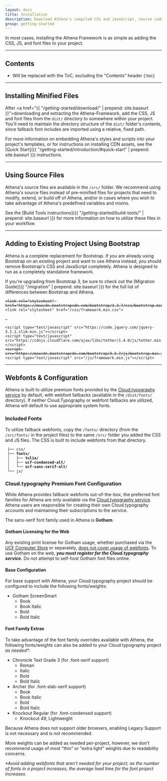 ```yaml
---
layout: docs
title: Installation
description: Download Athena's compiled CSS and JavaScript, source code, or include it with your favorite package manager.
group: getting-started
---
```


In most cases, installing the Athena Framework is as simple as adding the CSS, JS, and font files to your project.

___

## Contents

* Will be replaced with the ToC, excluding the "Contents" header
{:toc}

___

## Installing Minified Files

After <a href="{{ "/getting-started/download/" | prepend: site.baseurl }}">downloading and extracting the Athena-Framework,</a> add the CSS, JS and font files from the `dist/` directory to somewhere within your project. You'll need to maintain the directory structure of the `dist/` folder's contents, since fallback font includes are imported using a relative, fixed path.

For more information on embedding Athena's styles and scripts into your project's templates, or for instructions on installing CDN assets, see the [Quick Start]({{ "/getting-started/introduction/#quick-start" | prepend: site.baseurl }}) instructions.

___

## Using Source Files

Athena's source files are available in the `/src/` folder. We recommend using Athena's source files instead of pre-minified files for projects that need to modify, extend, or build off of Athena, and/or in cases where you wish to take advantage of Athena's predefined variables and mixins.

See the [Build Tools instructions]({{ "/getting-started/build-tools/" | prepend: site.baseurl }}) for more information on how to utilize these files in your workflow.

___

## Adding to Existing Project Using Bootstrap

Athena is a complete replacement for Bootstrap. If you are already using Bootstrap on an existing project and want to use Athena instead, you should remove Bootstrap's CSS and JavaScript completely. Athena is designed to run as a completely standalone framework.

If you're upgrading from Bootstrap 3, be sure to check out the [Migration Guide]({{ "/migration" | prepend: site.baseurl }}) for the full list of differences between Bootstrap and Athena.

<pre><code><strike>&lt;link rel="stylesheet" href="https://maxcdn.bootstrapcdn.com/bootstrap/3.3.7/css/bootstrap.min.css"&gt;</strike>
<span class="highlight-code">&lt;link rel="stylesheet" href="/css/framework.min.css"&gt;</span>

&hellip;

&lt;script type="text/javascript" src="https://code.jquery.com/jquery-3.1.1.slim.min.js"&gt;&lt;/script&gt;
&lt;script type="text/javascript" src="https://cdnjs.cloudflare.com/ajax/libs/tether/1.4.0/js/tether.min.js"&gt;&lt;/script&gt;
<strike>&lt;script src="https://maxcdn.bootstrapcdn.com/bootstrap/3.3.7/js/bootstrap.min.js"&gt;</strike>
<span class="highlight-code">&lt;script type="text/javascript" src="/js/framework.min.js"&gt;&lt;/script&gt;</span>
</code></pre>

___

## Webfonts &amp; Configuration

Athena is built to utilize premium fonts provided by the <a href="http://www.typography.com/cloud/welcome/">Cloud.typography service</a> by default, with webfont fallbacks (available in the `/dist/fonts/` directory). If neither Cloud.Typography or webfont fallbacks are utilized, Athena will default to use appropriate system fonts.

### Included Fonts

To utilize fallback webfonts, copy the `/fonts/` directory (from the `/src/fonts/` in the project files) to the same `/src/` folder you added the CSS and JS files. The CSS is built to include webfonts from that directory.

<pre><code> ├── css/
<strong> ├── fonts/
 │   ├── tulia/
 │   ├── ucf-condensed-alt/
 │   └── ucf-sans-serif-alt/</strong>
 └── js/
</code></pre>

### Cloud.typography Premium Font Configuration

While Athena provides fallback webfonts out-of-the-box, the preferred font families for Athena are only available via the <a href="http://www.typography.com/cloud/welcome/">Cloud.typography service</a>. Athena users are responsible for creating their own Cloud.typography accounts and maintaining their subscriptions to the service.

The sans-serif font family used in Athena is **Gotham**.

#### Gotham Licensing for the Web

Any existing print license for Gotham usage, whether purchased via the <a class="alert-link" href="https://cstore.ucf.edu/gotham/">UCF Computer Store</a> or separately, <a class="alert-link" href="https://www.typography.com/faq/question.php?faqID=15" target="_blank">does not cover usage of webfonts</a>.  To use Gotham on the web, ***you must register for the Cloud.typography service.***  Do not attempt to self-host Gotham font files online.

#### Base Configuration

For base support with Athena, your Cloud.typography project should be configured to include the following fonts/weights:

* Gotham ScreenSmart
  * Book
  * Book Italic
  * Bold
  * Bold Italic

#### Font Family Extras

To take advantage of the font family overrides available with Athena, the following fonts/weights can also be added to your Cloud.typography project *as needed&#42;*:

* Chronicle Text Grade 3 (for .font-serif support)
  * Roman
  * Italic
  * Bold
  * Bold Italic
* Archer (for .font-slab-serif support)
  * Book
  * Book Italic
  * Bold
  * Bold Italic
* Knockout Regular (for .font-condensed support)
  * Knockout 49, Lightweight

Because Athena does not support older browsers, enabling Legacy Support is not necessary and is not recommended.

More weights can be added as needed per-project, however, we don't recommend usage of most "thin" or "extra light" weights due to readability concerns.

*&#42;Avoid adding webfonts that aren't needed for your project; as the number of fonts in a project increases, the average load time for the font project increases.*

